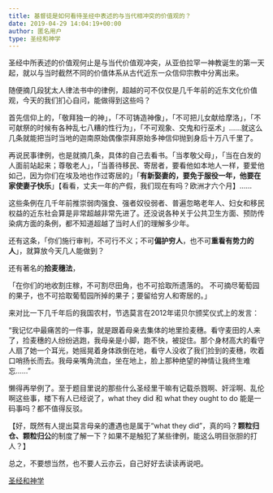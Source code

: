 ```yaml
---
title: 基督徒是如何看待圣经中表述的与当代相冲突的价值观的？
date: 2019-04-29 14:04:19+00:00
author: 匿名用户
type: 圣经和神学
---
```

圣经中所表述的价值观何止是与当代价值观冲突，从亚伯拉罕一神教诞生的第一天起，就以与当时截然不同的价值体系从古代近东一众信仰宗教中分离出来。

随便摘几段犹太人律法书中的律例，超越的可不仅仅是几千年前的近东文化价值观，今天的我们扪心自问，能做得到这些吗？

首先信仰上的，「敬拜独一的神」，「不可铸造神像」，「不可把儿女献给摩洛」，「不可献祭的时候有各种乱七八糟的性行为」，「不可观象、交鬼和行巫术」……就这么几条就能把当时当地的迦南原始偶像崇拜原始多神信仰抛到身后十万八千里了。

再说民事律例，也是就摘几条，具体的自己去看书。「当孝敬父母」，「当在白发的人面前站起来；尊敬老人」，「当善待移民、寄居者，要看他如本地人一样，要爱他如己，因为你们在埃及地也作过寄居的」「**有新娶妻的，要免于服役一年，他要在家使妻子快乐**」【看看，丈夫一年的产假，我们现在有吗？欧洲才六个月】…… 

这些条例在几千年前推崇弱肉强食、强者奴役弱者、普遍忽略老年人、妇女和移民权益的近东社会算是非常超越非常先进了。还没说各种关于公共卫生方面、预防传染病方面的条例，都不知道超越了当时人们的理解多少年。

还有这条，「你们施行审判，不可行不义；不可**偏护穷人**，也不可**重看有势力的人**」，就算放今天几人能做到？

还有著名的**拾麦穗法**，

「在你们的地收割庄稼，不可割尽田角，也不可拾取所遗落的。 不可摘尽葡萄园的果子，也不可拾取葡萄园所掉的果子；要留给穷人和寄居的。」

来对比一下几千年后的我国农村，节选莫言在2012年诺贝尔颁奖仪式上的发言：

“我记忆中最痛苦的一件事，就是跟着母亲去集体的地里捡麦穗。看守麦田的人来了，捡麦穗的人纷纷逃跑，我母亲是小脚，跑不快，被捉住。那个身材高大的看守人扇了她一个耳光，她摇晃着身体跌倒在地，看守人没收了我们捡到的麦穗，吹着口哨扬长而去。我母亲嘴角流血，坐在地上，脸上那种绝望的神情让我终生难忘……”

懒得再举例了。至于题目里说的那些什么圣经里干嘛有记载杀戮啊、奸淫啊、乱伦啊这些事，楼下有人已经说了，what they did 和 what they ought to do 能是一码事吗？都不值得反驳。

【好，既然有人提出莫言母亲的遭遇也是属于“what they did”，真的吗？**颗粒归仓、颗粒归公**的制度了解一下？如果不是触犯了某些律例，能这么明目张胆的打人？】

总之，不要想当然，也不要人云亦云，自己好好去读读再说吧。

[圣经和神学](https://www.zhihu.com/collection/313814574)
